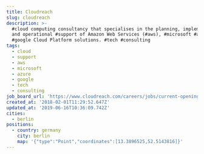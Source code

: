 ```yaml
---
title: Cloudreach
slug: cloudreach
description: >-
  #cloud computing consultancy that specialises in the planning, implementation
  and operational #support of Amazon Web Services (#aws), #microsoft #azure and
  #google Cloud Platform solutions. #tech #consulting
tags:
  - cloud
  - support
  - aws
  - microsoft
  - azure
  - google
  - tech
  - consulting
job_board_url: 'https://www.cloudreach.com/careers/jobs/current-openings/?gh_src=72uvka'
created_at: '2018-02-01T11:29:52.647Z'
updated_at: '2019-06-16T10:36:09.742Z'
cities:
  - berlin
positions:
  - country: germany
    city: berlin
    map: '{"type":"Point","coordinates":[13.3896525,52.5143816]}'
---
```


